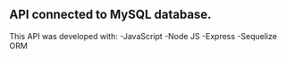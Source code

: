 
## API connected to MySQL database.
This API was developed with:
-JavaScript
-Node JS
-Express
-Sequelize ORM

